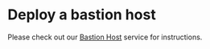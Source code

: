# Deploy a bastion host

Please check out our [Bastion Host](https://github.com/gruntwork-io/terraform-aws-service-catalog/tree/master/modules/mgmt/bastion-host) service for instructions.
